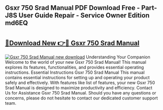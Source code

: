 ## Gsxr 750 Srad Manual PDF Download Free - Part-J8S User Guide Repair - Service Owner Edition md6EQ

# <h2><a href="http://bc98126.oget.top/?id=Gsxr+750+Srad+Manual">🔗Download New 👉🔴 Gsxr 750 Srad Manual</a></h2>

[![Gsxr 750 Srad Manual new download](https://i.imgur.com/5g1atiW.png)](http://bc98126.oget.top/?id=Gsxr+750+Srad+Manual)
Understanding Your Companion Welcome to the world of your new Gsxr 750 Srad Manual! This manual explores its features, functionalities, and provides essential operating instructions. Essential Instructions Gsxr 750 Srad Manual This manual contains essential instructions for setting up and operating your product safely and effectively. With features like list of features, your new Gsxr 750 Srad Manual is designed to maximize productivity and efficiency. Contact Us for Assistance Gsxr 750 Srad Manual. Should you have any questions or concerns, please do not hesitate to contact our dedicated customer support team.
